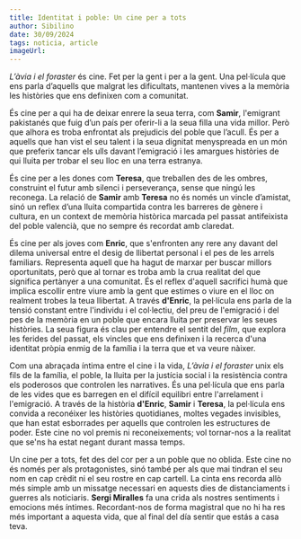 ```yaml
---
title: Identitat i poble: Un cine per a tots
author: Sibilino
date: 30/09/2024
tags: noticia, article
imageUrl:
---
```


_L’àvia i el foraster_ és cine. Fet per la gent i per a la gent. Una pel·lícula que ens parla d’aquells que malgrat les dificultats, mantenen vives a la memòria les històries que ens definixen com a comunitat.

És cine per a qui ha de deixar enrere la seua terra, com **Samir**, l'emigrant pakistanés que fuig d’un país per oferir-li a la seua filla una vida millor. Però que alhora es troba enfrontat als prejudicis del poble que l’acull. És per a aquells que han vist el seu talent i la seua dignitat menyspreada en un món que preferix tancar els ulls davant l’emigració i les amargues històries de qui lluita per trobar el seu lloc en una terra estranya.

És cine per a les dones com **Teresa**, que treballen des de les ombres, construint el futur amb silenci i perseverança, sense que ningú les reconega. La relació de **Samir** amb **Teresa** no és només un vincle d’amistat, sinó un reflex d’una lluita compartida contra les barreres de gènere i cultura, en un context de memòria històrica marcada pel passat antifeixista del poble valencià, que no sempre és recordat amb claredat.

És cine per als joves com **Enric**, que s'enfronten any rere any davant del dilema universal entre el desig de llibertat personal i el pes de les arrels familiars. Representa aquell que ha hagut de marxar per buscar millors oportunitats, però que al tornar es troba amb la crua realitat del que significa pertànyer a una comunitat. És el reflex d'aquell sacrifici humà que implica escollir entre viure amb la gent que estimes o viure en el lloc on realment trobes la teua llibertat. A través **d'Enric**, la pel·lícula ens parla de la tensió constant entre l'individu i el col·lectiu, del preu de l'emigració i del pes de la memòria en un poble que encara lluita per preservar les seues històries. La seua figura és clau per entendre el sentit del _film_, que explora les ferides del passat, els vincles que ens definixen i la recerca d'una identitat pròpia enmig de la família i la terra que et va veure nàixer.

Com una abraçada íntima entre el cine i la vida, _L’àvia i el foraster_ unix els fils de la família, el poble, la lluita per la justícia social i la resistència contra els poderosos que controlen les narratives. És una pel·lícula que ens parla de les vides que es barregen en el difícil equilibri entre l'arrelament i l'emigració. A través de la història **d'Enric**, **Samir** i **Teresa**, la pel·lícula ens convida a reconéixer les històries quotidianes, moltes vegades invisibles, que han estat esborrades per aquells que controlen les estructures de poder. Este cine no vol premis ni reconeixements; vol tornar-nos a la realitat que se'ns ha estat negant durant massa temps.

Un cine per a tots, fet des del cor per a un poble que no oblida. Este cine no és només per als protagonistes, sinó també per als que mai tindran el seu nom en cap crèdit ni el seu rostre en cap cartell. La cinta ens recorda allò més simple amb un missatge necessari en aquests dies de distanciaments i guerres als noticiaris. **Sergi Miralles** fa una crida als nostres sentiments i emocions més íntimes. Recordant-nos de forma magistral que no hi ha res més important a aquesta vida, que al final del día sentir que estás a casa teva.